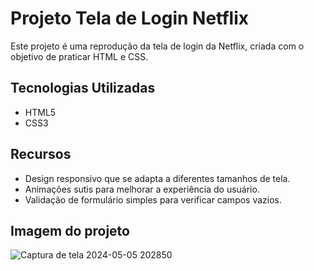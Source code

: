 
# Projeto Tela de Login Netflix

Este projeto é uma reprodução da tela de login da Netflix, criada com o objetivo de praticar HTML e CSS.

## Tecnologias Utilizadas

- HTML5
- CSS3

## Recursos

- Design responsivo que se adapta a diferentes tamanhos de tela.
- Animações sutis para melhorar a experiência do usuário.
- Validação de formulário simples para verificar campos vazios.

## Imagem do projeto



![Captura de tela 2024-05-05 202850](https://github.com/Roseanedasilva1212/Tela-de-Login-Netflix/assets/167696930/d559f9f7-9488-441a-834f-56841b009694)
